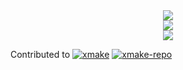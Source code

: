 

<div align="center"> <img src="https://github-readme-stats.vercel.app/api?username=tokomine&show_icons=true&theme=transparent&custom_title=GitHub%20Stats" /> </div>
<div align="center"> <img src="https://github-readme-streak-stats.herokuapp.com/?user=tokomine" /> </div>
<div align="center"> <img src="https://github-readme-stats.vercel.app/api/top-langs/?username=tokomine&layout=pie" /> </div>


Contributed to 
[![xmake](https://github-readme-stats.vercel.app/api/pin/?username=tokomine&repo=github-readme-stats)](https://github.com/xmake-io/xmake)
[![xmake-repo](https://github-readme-stats.vercel.app/api/pin/?username=tokomine&repo=github-readme-stats)](https://github.com/xmake-io/xmake-repo)

<!--
**tokomine/tokomine** is a ✨ _special_ ✨ repository because its `README.md` (this file) appears on your GitHub profile.

Here are some ideas to get you started:

- 🔭 I’m currently working on ...
- 🌱 I’m currently learning ...
- 👯 I’m looking to collaborate on ...
- 🤔 I’m looking for help with ...
- 💬 Ask me about ...
- 📫 How to reach me: ...
- 😄 Pronouns: ...
- ⚡ Fun fact: ...
-->



